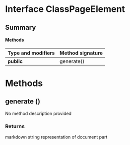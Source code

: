 Interface ClassPageElement
==========================
Summary
-------
#### Methods
| Type and modifiers | Method signature |
| ------------------ | ---------------- |
| **public**         | generate()       |

Methods
=======
generate ()
-----------
No method description provided
### Returns
markdown string representation of document part


